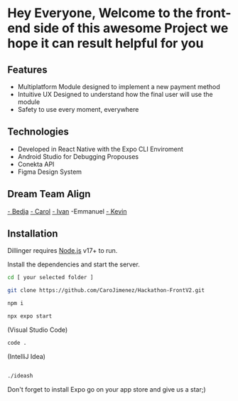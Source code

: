 # Hey Everyone, Welcome to the front-end side of this awesome Project we hope it can result helpful for you

## Features

- Multiplatform Module designed to implement a new payment method
- Intuitive UX Designed to understand how the final user will use the module
- Safety to use every moment, everywhere

## Technologies

- Developed in React Native with the Expo CLI Enviroment
- Android Studio for Debugging Propouses
- Conekta API
- Figma Design System


## Dream Team Align

[- Bedja](https://github.com/BetjaderOD)
[- Carol](https://github.com/CaroJimenez)
[- Ivan](https://github.com/IvanMataHalcon)
-Emmanuel
[- Kevin](https://github.com/kevdev04)


## Installation

Dillinger requires [Node.js](https://nodejs.org/) v17+ to run.

Install the dependencies and start the server.

```sh
cd [ your selected folder ]
```
```sh
git clone https://github.com/CaroJimenez/Hackathon-FrontV2.git
```
```sh
npm i
```
```sh
npx expo start
```
(Visual Studio Code)
```sh
code .
```
(IntelliJ Idea)
```sh

./ideash
```

Don't forget to install Expo go on your app store and give us a star;)







